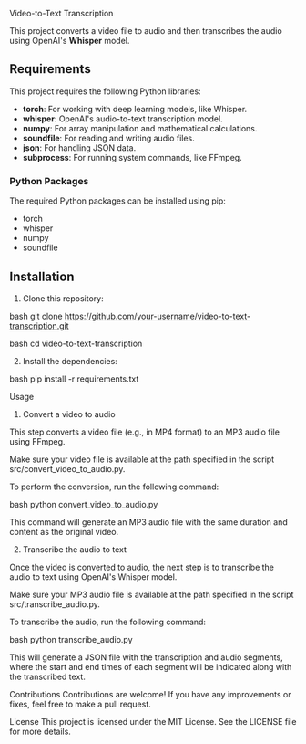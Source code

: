 Video-to-Text Transcription

This project converts a video file to audio and then transcribes the audio using OpenAI's **Whisper** model.

## Requirements

This project requires the following Python libraries:

- **torch**: For working with deep learning models, like Whisper.
- **whisper**: OpenAI's audio-to-text transcription model.
- **numpy**: For array manipulation and mathematical calculations.
- **soundfile**: For reading and writing audio files.
- **json**: For handling JSON data.
- **subprocess**: For running system commands, like FFmpeg.

### Python Packages

The required Python packages can be installed using pip:

- torch
- whisper
- numpy
- soundfile

## Installation

1. Clone this repository:
   
bash
   git clone https://github.com/your-username/video-to-text-transcription.git

   
bash
   cd video-to-text-transcription


2. Install the dependencies:
   
bash
   pip install -r requirements.txt

   
Usage

1. Convert a video to audio
   
This step converts a video file (e.g., in MP4 format) to an MP3 audio file using FFmpeg.

Make sure your video file is available at the path specified in the script src/convert_video_to_audio.py.

To perform the conversion, run the following command:

bash
python convert_video_to_audio.py


This command will generate an MP3 audio file with the same duration and content as the original video.

2. Transcribe the audio to text
   
Once the video is converted to audio, the next step is to transcribe the audio to text using OpenAI's Whisper model.

Make sure your MP3 audio file is available at the path specified in the script src/transcribe_audio.py.

To transcribe the audio, run the following command:

bash
python transcribe_audio.py


This will generate a JSON file with the transcription and audio segments, where the start and end times of each segment will be indicated along with the transcribed text.


Contributions
Contributions are welcome! If you have any improvements or fixes, feel free to make a pull request.

License
This project is licensed under the MIT License. See the LICENSE file for more details.
